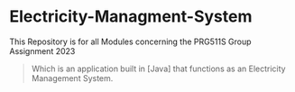 # Electricity-Managment-System
This Repository is for all Modules concerning the PRG511S Group Assignment 2023
>Which is an application built in [Java] that functions as an Electricity Management System.
